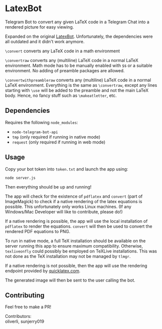 # LatexBot

Telegram Bot to convert any given LaTeX code in a Telegram Chat into a rendered picture for easy viewing.

Expanded on the original [LatexBot](https://github.com/luigifreitas/LatexBot). Unfortunately, the dependencies were all outdated and it didn't work anymore.

`\convert` converts any LaTeX code in a math environment

`\convertraw` converts any (multiline) LaTeX code in a normal LaTeX environment. Math mode has to be manually enabled with `$`s or a suitable environment. No adding of preamble packages are allowed.

`\convertwithpreambleraw` converts any (multiline) LaTeX code in a normal LaTeX environment. Everything is the same as `\convertraw`, except any lines starting with `\use` will be added to the preamble and not the main LaTeX body. Hence, no fancy stuff such as `\makeatletter`, etc.

## Dependencies
Requires the following `node_modules`:
 - `node-telegram-bot-api`
 - `tmp` (only required if running in native mode)
 - `request` (only required if running in web mode)

## Usage
Copy your bot token into `token.txt` and launch the app using:
```
node server.js
```
Then everything should be up and running!

The app will check for the existence of `pdflatex` and `convert` (part of ImageMagick) to check if a native rendering of the latex equations is possible. This unfortunately only works Linux machines. (If any Windows/Mac Developer will like to contribute, please do!)

If a native rendering is possible, the app will use the local installation of `pdflatex` to render the equations. `convert` will then be used to convert the rendered PDF equations to PNG.

To run in native mode, a full TeX installation should be available on the server running this app to ensure maximum compatibility. Otherwise, `texliveonfly` could possibly be employed on TeXLive installations. This was not done as the TeX installation may not be managed by `tlmgr`. 

If a native rendering is not possible, then the app will use the rendering endpoint provided by [quicklatex.com](quicklatex.com). 

The generated image will then be sent to the user calling the bot.

## Contributing
Feel free to make a PR!

Contributors:  
oliverli, sunjerry019

